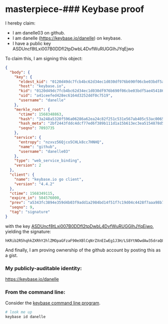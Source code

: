 # masterpiece-### Keybase proof

I hereby claim:

  * I am danelle03 on github.
  * I am danelle (https://keybase.io/danelle) on keybase.
  * I have a public key ASDUncf8tLxi007B0DDfl2tpDwbL4DvfWuRUGGIhJYqEjwo

To claim this, I am signing this object:

```json
{
  "body": {
    "key": {
      "eldest_kid": "0120d49dc7fcb4bc62d34ec1d030df976b690f06cbe03bdf5ae454186221258a848f0a",
      "host": "keybase.io",
      "kid": "0120d49dc7fcb4bc62d34ec1d030df976b690f06cbe03bdf5ae454186221258a848f0a",
      "uid": "a41ceefed428ec6164d3252ddf0c7519",
      "username": "danelle"
    },
    "merkle_root": {
      "ctime": 1568348863,
      "hash": "3a248a5320f596a06286a62ea24c82f251c531e567ab405c53ac0065d3e730ed98583022c5e4ef633a8c8c8066b8c4c8e3a5e8f28fa372afde5be93a703b5fee",
      "hash_meta": "2bf2443fddc4dcf77ed6f389b111d1a15b613ec3ea5154878d5014d97b03e675",
      "seqno": 7093735
    },
    "service": {
      "entropy": "nzxvz56Qjco5CHLk8cc7HNHQ",
      "name": "github",
      "username": "danelle03"
    },
    "type": "web_service_binding",
    "version": 2
  },
  "client": {
    "name": "keybase.io go client",
    "version": "4.4.2"
  },
  "ctime": 1568349115,
  "expire_in": 504576000,
  "prev": "a5343fc3894e359d4b03f9add1a2984bd14f51f7c19d04c4428f7aaa98b7bcdb",
  "seqno": 9,
  "tag": "signature"
}
```

with the key [ASDUncf8tLxi007B0DDfl2tpDwbL4DvfWuRUGGIhJYqEjwo](https://keybase.io/danelle), yielding the signature:

```
hKRib2R5hqhkZXRhY2hlZMOpaGFzaF90eXBlCqNrZXnEIwEg1J3H/LS8YtNOwdAw35draQ8Gy+A731rkVBhiISWKhI8Kp3BheWxvYWTESpcCCcQgpTQ/w4lONZ1LA/mt0aKYS9FPUffBnQTEQo96qpi3vNvEIL+vbL5N4tsW40yIxd5XXfiEIeyZgmxkE3Df9du4ZbdEAgHCo3NpZ8RAM1rXLhDWTFhbHcyX4zy2bORWshU7X85zOlzriGuVhw89G4SahRXyi0Ws9SAA5wrMD4xbIBSWyidpm7uL9un4CqhzaWdfdHlwZSCkaGFzaIKkdHlwZQildmFsdWXEIIwTOcvQ77kho4eNt7P0BSGDMuFBjtIh+v2iPo15SgZto3RhZ80CAqd2ZXJzaW9uAQ==

```

And finally, I am proving ownership of the github account by posting this as a gist.

### My publicly-auditable identity:

https://keybase.io/danelle

### From the command line:

Consider the [keybase command line program](https://keybase.io/download).

```bash
# look me up
keybase id danelle
```
